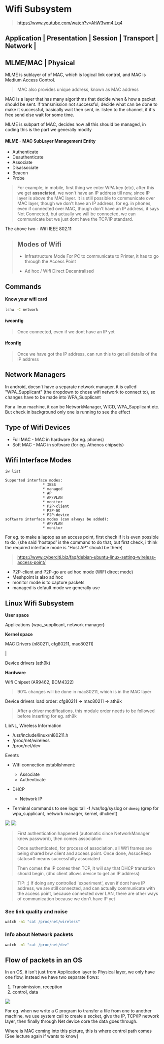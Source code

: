 # Wifi Subsystem

> https://www.youtube.com/watch?v=AhW3wm4ILq4

Application
|
Presentation
|
Session
|
Transport
|
Network
|
----------
MLME/MAC
|
Physical
----------

MLME is sublayer of of MAC, which is logical link control, and MAC is Medium
Access Control.

> MAC also provides unique address, known as MAC address

MAC is a layer that has many algorithms that decide when & how a packet should
be sent. If transmission not successful, decide what can be done to make it
successful, basically wait then sent, ie. listen to the channel, if it's free
send else wait for some time.

MLME is subpart of MAC, decides how all this should be managed, in coding this
is the part we generally modify

#### MLME - MAC SubLayer Management Entity
* Authenticate
* Deauthenticate
* Associate
* Disassociate
* Beacon
* Probe

> For example, in mobile, first thing we enter WPA key (etc), after this we get
> **associated**, we won't have an IP address till now, since IP layer is above
> the MAC layer.
> It is still possible to communicate over MAC layer, though we don't have an IP
> address, for eg. in phones, even if connected over MAC, though don't have an
> IP address, it says Not Connected, but actually we will be connected, we can
> communicate but we just dont have the TCP/IP standard.


 The above two - Wifi IEEE 802.11


> ## Modes of Wifi
>
> * Infrastructure Mode
> For PC to communicate to Printer, it has to go through the Access Point 
>
> * Ad hoc / Wifi Direct
> Decentralised
>

## Commands

#### Know your wifi card

```sh
lshw -C network
```

#### iwconfig
> Once connected, even if we dont have an IP yet


#### ifconfig
> Once we have got the IP address, can run this to get all details of the IP
> address

## Network Managers

In android, doesn't have a separate network manager, it is called
"WPA_Supplicant" (the dropdown to chose wifi network to connect to), so changes
have to be made into WPA_Supplicant

For a linux machine, it can be NetworkManager, WICD, WPA_Supplicant etc.
But check in background only one is running to see the effect

## Type of Wifi Devices

* Full MAC - MAC in hardware (for eg. phones)
* Soft MAC - MAC in software (for eg. Athenos chipsets)

## Wifi Interface Modes

```sh
iw list
```

```
Supported interface modes:
                 * IBSS
                 * managed
                 * AP
                 * AP/VLAN
                 * monitor
                 * P2P-client
                 * P2P-GO
                 * P2P-device
software interface modes (can always be added):
                 * AP/VLAN
                 * monitor
```

For eg. to make a laptop as an access point, first check if it is even possible
to do, (she said 'hostapd' is the command to do that, but first check, i think
the required interface mode is "Host AP" should be there)
> https://www.cyberciti.biz/faq/debian-ubuntu-linux-setting-wireless-access-point/

* P2P-client and P2P-go are ad hoc mode (WIFI direct mode)
* Meshpoint is also ad hoc
* monitor mode is to capture packets
* managed is default mode we generally use

## Linux Wifi Subsystem

**User space**

Applications (wpa_supplicant, network manager)

**Kernel space**

MAC Drivers  (nl80211, cfg80211, mac80211)

|

Device drivers (ath9k)

**Hardware**

Wifi Chipset (AR9462, BCM4322)

> 90% changes will be done in mac80211, which is in the MAC layer

Device drivers load order: cfg80211 -> mac80211 -> ath9k

> After a driver modifications, this module order needs to be followed before
> inserting for eg. ath9k

LibNL, Wireless Information
* /usr/include/linux/nl80211.h
* /proc/net/wireless
* /proc/net/dev

Events
* Wifi connection establishment:
  * Associate
  * Authenticate
* DHCP
  * Network IP

* Terminal commands to see logs:
tail -f /var/log/syslog or `dmesg` (grep for wpa_supplicant, network manager,
kernel, dhclient)

![](after_modprobe_logs.png)
![](after_modprobe_logs2.png)

> First authentication happened (automatic since NetworkManager knew password),
> then comes association
> 
> Once authenticated, for process of association, all Wifi frames are being
> shared b/w client and access point.
> Once done, AssocResp status=0 means successfully associated
>
> Then comes the IP comes then TCP, it will say that DHCP transation should
> begin, (dhc client allows device to get an IP address)
>

> TIP: ;)
If doing any controlled 'experiment', even if dont have IP address, we are still
connected, and can actually communicate with the access point, because connected
over LAN, there are other ways of communication because we don't have IP yet

### See link quality and noise

```sh
watch -n1 "cat /proc/net/wireless"
```

### Info about Network packets
```sh
watch -n1 "cat /proc/net/dev"
```

## Flow of packets in an OS

In an OS, it isn't just from Application layer to Physical layer, we only have
one flow, instead we have two separate flows:
1. Transimission, reception
2. control, data

![](data_control-path.png)

For eg. when we write a C program to transfer a file from one to another
machine, we use system call to create a socket, give the IP, TCP/IP network
layer, then finally through Net device core the data goes through.

Where is MAC coming into this picture, this is where control path comes
[See lecture again if wants to know]

